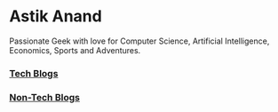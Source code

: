 # Astik Anand

Passionate Geek with love for Computer Science, Artificial Intelligence, Economics, Sports and Adventures.



### [Tech Blogs](techblogs)

### [Non-Tech Blogs](nontechblogs)

